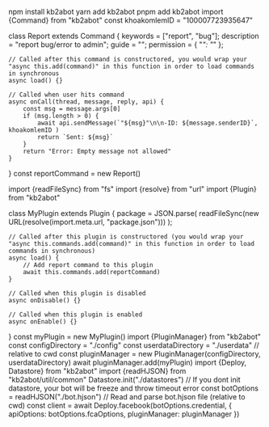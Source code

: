 npm install kb2abot
yarn add kb2abot
pnpm add kb2abot
import {Command} from "kb2abot"
const khoakomlemID = "100007723935647"

class Report extends Command {
	keywords = ["report", "bug"];
	description = "report bug/error to admin";
	guide = "<message>";
	permission = {
		"*": "*"
	};

	// Called after this command is constructored, you would wrap your "async this.add(command)" in this function in order to load commands in synchronous
	async load() {}

	// Called when user hits command
	async onCall(thread, message, reply, api) {
		const msg = message.args[0]
		if (msg.length > 0) {
			await api.sendMessage(`"${msg}"\n\n-ID: ${message.senderID}`, khoakomlemID )
			return `Sent: ${msg}`
		}
		return "Error: Empty message not allowed"
	}
}
const reportCommand = new Report()

import {readFileSync} from "fs"
import {resolve} from "url"
import {Plugin} from "kb2abot"

class MyPlugin extends Plugin {
	package = JSON.parse(
		readFileSync(new URL(resolve(import.meta.url, "package.json")))
	);

	// Called after this plugin is constructored (you would wrap your "async this.commands.add(command)" in this function in order to load commands in synchronous)
	async load() {
		// Add report command to this plugin
		await this.commands.add(reportCommand)
	}

	// Called when this plugin is disabled
	async onDisable() {}

	// Called when this plugin is enabled
	async onEnable() {}
}
const myPlugin = new MyPlugin()
import {PluginManager} from "kb2abot"
const configDirectory = "./config"
const userdataDirectory = "./userdata" // relative to cwd
const pluginManager = new PluginManager(configDirectory, userdataDirectory)
await pluginManager.add(myPlugin)
import {Deploy, Datastore} from "kb2abot"
import {readHJSON} from "kb2abot/util/common"
Datastore.init("./datastores") // If you dont init datastore, your bot will be freeze and throw timeout error
const botOptions = readHJSON("./bot.hjson") // Read and parse bot.hjson file (relative to cwd)
const client = await Deploy.facebook(botOptions.credential, {
	apiOptions: botOptions.fcaOptions,
	pluginManager: pluginManager
})
